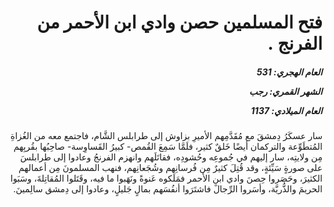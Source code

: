 <h1 dir="rtl">فتح المسلمين حصن وادي ابن الأحمر من الفرنج .</h1>

<h5 dir="rtl">العام الهجري:  531

الشهر القمري: رجب

العام الميلادي: 1137</h5>

<p dir="rtl">سار عسكَرُ دِمشقَ مع مُقَدَّمِهم الأميرِ بزاوش إلى طرابلس الشَّام، فاجتمع معه من الغُزاةِ المُتطَوِّعة والتركمان أيضًا خَلقٌ كثير، فلَمَّا سَمِعَ القُمص- كبيرُ القَساوِسة- صاحِبُها بقُربِهم مِن ولايتِه، سار إليهم في جُموعِه وحُشودِه، فقاتَلَهم وانهزم الفرنجُ وعادوا إلى طرابلسَ على صورةٍ سَيِّئةٍ، وقد قُتِلَ كثيرٌ مِن فُرسانِهم وشُجَعانِهم، فنهب المسلمونَ مِن أعمالهم الكثيرَ، وحَصَروا حِصنَ وادي ابنِ الأحمر فمَلَكوه عَنوةً ونَهَبوا ما فيه، وقَتَلوا المُقاتِلةَ، وسَبَوا الحريمَ والذُّريَّة، وأسَروا الرِّجالَ فاشتَرَوا أنفُسَهم بمالٍ جَليلٍ، وعادوا إلى دِمشق سالِمينَ.</p></br>

